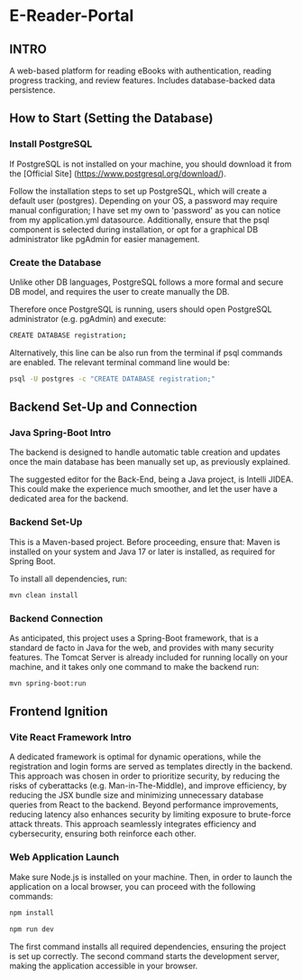 # E-Reader-Portal
## INTRO
A web-based platform for reading eBooks with authentication, reading progress tracking, and review features. Includes database-backed data persistence.

## How to Start (Setting the Database)
### Install PostgreSQL
If PostgreSQL is not installed on your machine, you should download it from the [Official Site] (https://www.postgresql.org/download/).

Follow the installation steps to set up PostgreSQL, which will create a default user (postgres). Depending on your OS, a password may require manual configuration; I have set my own to 'password' as you can notice from my application.yml datasource. Additionally, ensure that the psql component is selected during installation, or opt for a graphical DB administrator like pgAdmin for easier management.

### Create the Database
Unlike other DB languages, PostgreSQL follows a more formal and secure DB model, and requires the user to create manually the DB.

Therefore once PostgreSQL is running, users should open PostgreSQL administrator (e.g. pgAdmin) and execute:

```sh
CREATE DATABASE registration;
```

Alternatively, this line can be also run from the terminal if psql commands are enabled.
The relevant terminal command line would be:

```sh
psql -U postgres -c "CREATE DATABASE registration;"
```

## Backend Set-Up and Connection
### Java Spring-Boot Intro
The backend is designed to handle automatic table creation and updates once the main database has been manually set up, as previously explained.

The suggested editor for the Back-End, being a Java project, is Intelli JIDEA. This could make the experience much smoother, and let the user have a dedicated area for the backend.

### Backend Set-Up
This is a Maven-based project. Before proceeding, ensure that: Maven is installed on your system and Java 17 or later is installed, as required for Spring Boot.

To install all dependencies, run:

```sh
mvn clean install
```

### Backend Connection
As anticipated, this project uses a Spring-Boot framework, that is a standard de facto in Java for the web, and provides with many security features. The Tomcat Server is already included for running locally on your machine, and it takes only one command to make the backend run:

```sh
mvn spring-boot:run
```

## Frontend Ignition
### Vite React Framework Intro
A dedicated framework is optimal for dynamic operations, while the registration and login forms are served as templates directly in the backend. This approach was chosen in order to prioritize security, by reducing the risks of cyberattacks (e.g. Man-in-The-Middle), and improve efficiency, by reducing the JSX bundle size and minimizing unnecessary database queries from React to the backend. Beyond performance improvements, reducing latency also enhances security by limiting exposure to brute-force attack threats. This approach seamlessly integrates efficiency and cybersecurity, ensuring both reinforce each other.

### Web Application Launch
Make sure Node.js is installed on your machine. Then, in order to launch the application on a local browser, you can proceed with the following commands:

```sh
npm install
```

```sh
npm run dev
```

The first command installs all required dependencies, ensuring the project is set up correctly.
The second command starts the development server, making the application accessible in your browser.